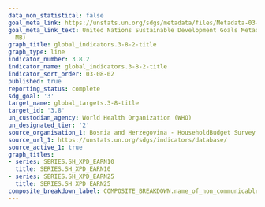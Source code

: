 ```yaml
---
data_non_statistical: false
goal_meta_link: https://unstats.un.org/sdgs/metadata/files/Metadata-03-08-02.pdf
goal_meta_link_text: United Nations Sustainable Development Goals Metadata (PDF 4.0
  MB)
graph_title: global_indicators.3-8-2-title
graph_type: line
indicator_number: 3.8.2
indicator_name: global_indicators.3-8-2-title
indicator_sort_order: 03-08-02
published: true
reporting_status: complete
sdg_goal: '3'
target_name: global_targets.3-8-title
target_id: '3.8'
un_custodian_agency: World Health Organization (WHO)
un_designated_tier: '2'
source_organisation_1: Bosnia and Herzegovina - HouseholdBudget Survey 2015 - World Bank ECAPOV serie
source_url_1: https://unstats.un.org/sdgs/indicators/database/
source_active_1: true
graph_titles:
- series: SERIES.SH_XPD_EARN10
  title: SERIES.SH_XPD_EARN10
- series: SERIES.SH_XPD_EARN25
  title: SERIES.SH_XPD_EARN25
composite_breakdown_label: COMPOSITE_BREAKDOWN.name_of_non_communicable_disease
---
```

